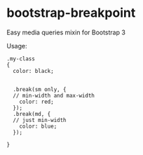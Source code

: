 bootstrap-breakpoint
====================

Easy media queries mixin for Bootstrap 3

Usage:
```
.my-class
{
  color: black;
  
   
  .break(sm only, {
  // min-width and max-width
    color: red;
  });
  .break(md, {
  // just min-width 
    color: blue;
  });

}
```
